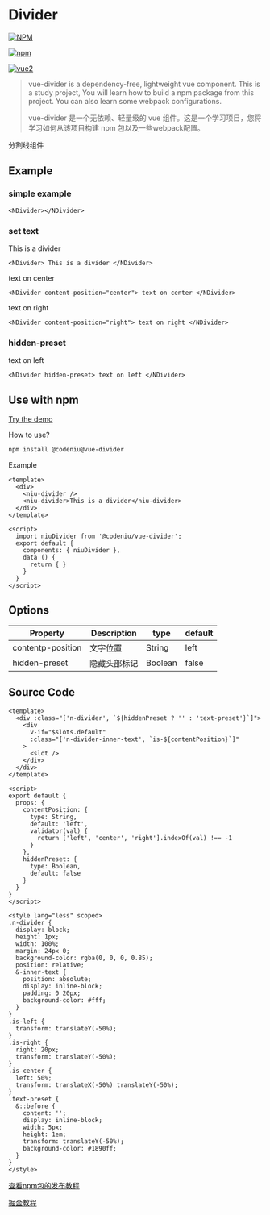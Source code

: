 # Divider

[![NPM](https://img.shields.io/npm/l/@codeniu/vue-divider)](https://www.npmjs.com/package/@codeniu/vue-divider)

[![npm](https://img.shields.io/npm/v/@codeniu/vue-divider.svg)](https://www.npmjs.com/package/@codeniu/vue-divider)

[![vue2](https://img.shields.io/badge/vue-2.x-brightgreen.svg)](https://vuejs.org/)

> vue-divider is a dependency-free, lightweight vue component. This is a study project, You will learn how to build a npm package from this project. You can also learn some webpack configurations.
>
>
> vue-divider 是一个无依赖、轻量级的 vue 组件。这是一个学习项目，您将学习如何从该项目构建 npm 包以及一些webpack配置。

分割线组件

## Example

### simple example

<Wrap>
  <NDivider></NDivider>
</Wrap>

```vue
<NDivider></NDivider>
```

### set text

<Wrap>
  <NDivider> This is a divider </NDivider>
</Wrap>

```vue
<NDivider> This is a divider </NDivider>
```

<Wrap>
  <NDivider content-position="center"> text on center </NDivider>
</Wrap>

```vue
<NDivider content-position="center"> text on center </NDivider>
```

<Wrap>
  <NDivider content-position="right"> text on right </NDivider>
</Wrap>

```vue
<NDivider content-position="right"> text on right </NDivider>
```

### hidden-preset

<Wrap>
  <NDivider hidden-preset> text on left </NDivider>
</Wrap>

```vue
<NDivider hidden-preset> text on left </NDivider>
```

## Use with npm

[Try the demo](https://codeniu.github.io/vue-divider/demo/)

How to use?

``` bash
npm install @codeniu@vue-divider
```

Example

``` vue
<template>
  <div>
    <niu-divider />
    <niu-divider>This is a divider</niu-divider>
  </div>
</template>

<script>
  import niuDivider from '@codeniu/vue-divider';
  export default {
    components: { niuDivider },
    data () {
      return { }
    }
  }
</script>
```

## Options

| Property          | Description  | type    | default |
| ----------------- | ------------ | ------- | ------- |
| contentp-position | 文字位置     | String  | left    |
| hidden-preset     | 隐藏头部标记 | Boolean | false   |

## Source Code

```vue
<template>
  <div :class="['n-divider', `${hiddenPreset ? '' : 'text-preset'}`]">
    <div
      v-if="$slots.default"
      :class="['n-divider-inner-text', `is-${contentPosition}`]"
    >
      <slot />
    </div>
  </div>
</template>

<script>
export default {
  props: {
    contentPosition: {
      type: String,
      default: 'left',
      validator(val) {
        return ['left', 'center', 'right'].indexOf(val) !== -1
      }
    },
    hiddenPreset: {
      type: Boolean,
      default: false
    }
  }
}
</script>

<style lang="less" scoped>
.n-divider {
  display: block;
  height: 1px;
  width: 100%;
  margin: 24px 0;
  background-color: rgba(0, 0, 0, 0.85);
  position: relative;
  &-inner-text {
    position: absolute;
    display: inline-block;
    padding: 0 20px;
    background-color: #fff;
  }
}
.is-left {
  transform: translateY(-50%);
}
.is-right {
  right: 20px;
  transform: translateY(-50%);
}
.is-center {
  left: 50%;
  transform: translateX(-50%) translateY(-50%);
}
.text-preset {
  &::before {
    content: '';
    display: inline-block;
    width: 5px;
    height: 1em;
    transform: translateY(-50%);
    background-color: #1890ff;
  }
}
</style>

```

[查看npm包的发布教程](https://github.com/Codeniu/vue-divider/blob/main/docs/How-to-publish-your-first-npm-package.md)

[掘金教程](https://juejin.cn/post/7130989356700925983)
